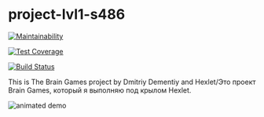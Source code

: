 # project-lvl1-s486

[![Maintainability](https://api.codeclimate.com/v1/badges/a99a88d28ad37a79dbf6/maintainability)](https://codeclimate.com/github/codeclimate/codeclimate/maintainability)

[![Test Coverage](https://api.codeclimate.com/v1/badges/a99a88d28ad37a79dbf6/test_coverage)](https://codeclimate.com/github/codeclimate/codeclimate/test_coverage)

[![Build Status](https://travis-ci.org/MityaDementiy/project-lvl1-s486.svg?branch=master)](https://travis-ci.org/MityaDementiy/project-lvl1-s486)

This is The Brain Games project by Dmitriy Dementiy and Hexlet/Это проект Brain Games, который я выполняю под крылом Hexlet.

![animated demo](https://github.com/MityaDementiy/project-lvl1-s486/blob/master/demo1.gif)
